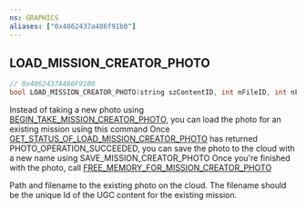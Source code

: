 ```yaml
---
ns: GRAPHICS
aliases: ["0x4862437a486f91b0"]
---
```

## LOAD_MISSION_CREATOR_PHOTO

```c
// 0x4862437A486F91B0
bool LOAD_MISSION_CREATOR_PHOTO(string szContentID, int nFileID, int nFileVersion, int nLanguage);
```

Instead of taking a new photo using [BEGIN_TAKE_MISSION_CREATOR_PHOTO](#_0x1DD2139A9A20DCE8), you can load the photo for an existing mission using this command Once [GET_STATUS_OF_LOAD_MISSION_CREATOR_PHOTO](#_0x1670F8D05056F257) has returned PHOTO_OPERATION_SUCCEEDED, you can save the photo to the cloud with a new name using SAVE_MISSION_CREATOR_PHOTO Once you're finished with the photo, call [FREE_MEMORY_FOR_MISSION_CREATOR_PHOTO](#_0x0A46AF8A78DC5E0A)

Path and filename to the existing photo on the cloud. The filename should be the unique Id of the UGC content for the existing mission.


